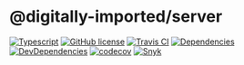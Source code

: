 # @digitally-imported/server
[![Typescript](https://img.shields.io/badge/%3C%2F%3E-TypeScript-blue.svg)](https://www.typescriptlang.org/)
[![GitHub license](https://img.shields.io/github/license/pigulla/di?style=flat-square)](https://github.com/pigulla/di/blob/develop/LICENSE)
[![Travis CI](https://img.shields.io/travis/com/pigulla/di/develop?style=flat-square)](https://codecov.io/gh/pigulla/di)
[![Dependencies](https://img.shields.io/david/pigulla/di?style=flat-square&path=packages/server)](https://david-dm.org/pigulla/di?path=packages%2Fserver)
[![DevDependencies](https://img.shields.io/david/dev/pigulla/di?style=flat-square&path=packages/server)](https://david-dm.org/dev/pigulla/di?path=packages%2Fserver)
[![codecov](https://codecov.io/gh/pigulla/di/branch/master/graph/badge.svg?flag=server)](https://codecov.io/gh/pigulla/di/tree/develop/packages/server/src)
[![Snyk](https://snyk.io/test/github/pigulla/di/badge.svg?targetFile=packages/server/package.json&style=flat-square)](https://snyk.io/test/github/pigulla/di?targetFile=packages%2Fserver%2Fpackage.json&tab=dependencies)
